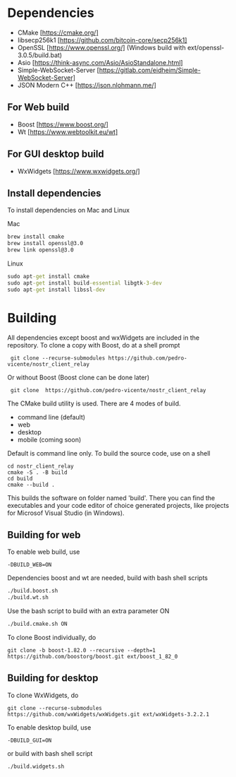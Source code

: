 # Dependencies

- CMake [https://cmake.org/]
- libsecp256k1 [https://github.com/bitcoin-core/secp256k1]
- OpenSSL [https://www.openssl.org/] (Windows build with ext/openssl-3.0.5/build.bat)
- Asio [https://think-async.com/Asio/AsioStandalone.html] 
- Simple-WebSocket-Server [https://gitlab.com/eidheim/Simple-WebSocket-Server] 
- JSON Modern C++ [https://json.nlohmann.me/] 

## For Web build

- Boost [https://www.boost.org/]
- Wt [https://www.webtoolkit.eu/wt]

## For GUI desktop build

- WxWidgets [https://www.wxwidgets.org/]

## Install dependencies

To install dependencies on Mac and Linux

Mac

``` cmd 
brew install cmake
brew install openssl@3.0
brew link openssl@3.0
```

Linux

``` cmd 
sudo apt-get install cmake
sudo apt-get install build-essential libgtk-3-dev 
sudo apt-get install libssl-dev 
```

# Building

All dependencies except boost and wxWidgets are included in the repository. To clone a copy with Boost, do at a shell prompt

```
 git clone --recurse-submodules https://github.com/pedro-vicente/nostr_client_relay
```

Or without Boost (Boost clone can be done later)

```
 git clone  https://github.com/pedro-vicente/nostr_client_relay
```

The CMake build utility is used. There are 4 modes of build.

- command line (default)
- web 
- desktop 
- mobile (coming soon)

Default is command line only. To build the source code, use on a shell

```
cd nostr_client_relay
cmake -S . -B build
cd build
cmake --build . 

```

This builds the software on folder named 'build'. There you can find the executables and your code editor of choice
generated projects, like projects for Microsof Visual Studio (in Windows).

## Building for web 

To enable web build, use 

```
-DBUILD_WEB=ON

```

Dependencies boost and wt are needed, build with bash shell scripts

``` cmd
./build.boost.sh
./build.wt.sh
```

Use the bash script to build with an extra parameter ON

``` cmd
./build.cmake.sh ON
```

To clone Boost individually, do

```
git clone -b boost-1.82.0 --recursive --depth=1 https://github.com/boostorg/boost.git ext/boost_1_82_0
```

## Building for desktop

To clone WxWidgets, do

```
git clone --recurse-submodules https://github.com/wxWidgets/wxWidgets.git ext/wxWidgets-3.2.2.1
```

To enable desktop build, use 

```
-DBUILD_GUI=ON

```

or build with bash shell script

``` cmd
./build.widgets.sh
```
